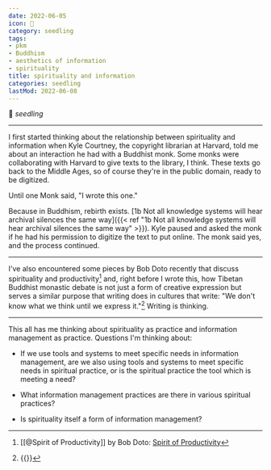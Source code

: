```yaml
---
date: 2022-06-05
icon: 🌱
category: seedling
tags:
- pkm
- Buddhism
- aesthetics of information
- spirituality
title: spirituality and information
categories: seedling
lastMod: 2022-06-08
---
```

🌱 _seedling_

-----

I first started thinking about the relationship between spirituality and information when Kyle Courtney, the copyright librarian at Harvard, told me about an interaction he had with a Buddhist monk. Some monks were collaborating with Harvard to give texts to the library, I think. These texts go back to the Middle Ages, so of course they're in the public domain, ready to be digitized.

Until one Monk said, "I wrote this one."

Because in Buddhism, rebirth exists. [1b Not all knowledge systems will hear archival silences the same way]({{< ref "1b Not all knowledge systems will hear archival silences the same way" >}}). Kyle paused and asked the monk if he had his permission to digitize the text to put online. The monk said yes, and the process continued.

----

I've also encountered some pieces by Bob Doto recently that discuss spirituality and productivity[^1] and, right before I wrote this, how Tibetan Buddhist monastic debate is not just a form of creative expression but serves a similar purpose that writing does in cultures that write: "We don't know what we think until we express it."[^2] Writing is thinking.

[^1]: [[@Spirit of Productivity]] by Bob Doto: [Spirit of Productivity](https://bobdoto.computer/Spirit-of-Productivity)

[^2]: {{<tweet user="bianca_oli_per" id="1533500844431314945" >}}

-----

This all has me thinking about spirituality as practice and information management as practice. Questions I'm thinking about:

- If we use tools and systems to meet specific needs in information management, are we also using tools and systems to meet specific needs in spiritual practice, or is the spiritual practice the tool which is meeting a need?

- What information management practices are there in various spiritual practices?

- Is spirituality itself a form of information management?
